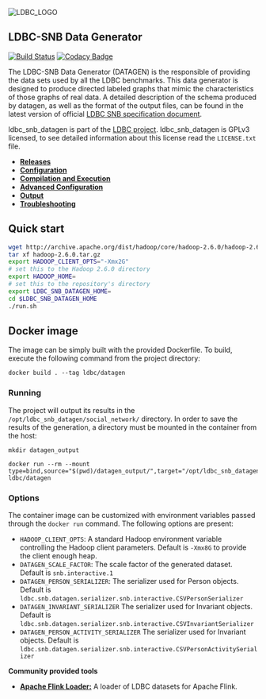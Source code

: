 ![LDBC_LOGO](https://raw.githubusercontent.com/wiki/ldbc/ldbc_snb_datagen/images/ldbc-logo.png)

LDBC-SNB Data Generator
----------------------

[![Build Status](https://travis-ci.org/ldbc/ldbc_snb_datagen.svg?branch=master)](https://travis-ci.org/ldbc/ldbc_snb_datagen)
[![Codacy Badge](https://api.codacy.com/project/badge/Grade/5b0c677c9c4c4de3b6af15f118c9212c)](https://www.codacy.com/app/ArnauPrat/ldbc_snb_datagen?utm_source=github.com&amp;utm_medium=referral&amp;utm_content=ldbc/ldbc_snb_datagen&amp;utm_campaign=Badge_Grade)

The LDBC-SNB Data Generator (DATAGEN) is the responsible of providing the data sets used by all the LDBC benchmarks. This data generator is designed to produce directed labeled graphs that mimic the characteristics of those graphs of real data. A detailed description of the schema produced by datagen, as well as the format of the output files, can be found in the latest version of official [LDBC SNB specification document](https://github.com/ldbc/ldbc_snb_docs).


ldbc_snb_datagen is part of the [LDBC project](http://www.ldbc.eu/).
ldbc_snb_datagen is GPLv3 licensed, to see detailed information about this license read the `LICENSE.txt` file.

* **[Releases](https://github.com/ldbc/ldbc_snb_datagen/releases)**
* **[Configuration](https://github.com/ldbc/ldbc_snb_datagen/wiki/Configuration)**
* **[Compilation and Execution](https://github.com/ldbc/ldbc_snb_datagen/wiki/Compilation_Execution)**
* **[Advanced Configuration](https://github.com/ldbc/ldbc_snb_datagen/wiki/Advanced_Configuration)**
* **[Output](https://github.com/ldbc/ldbc_snb_datagen/wiki/Data-Output)**
* **[Troubleshooting](https://github.com/ldbc/ldbc_snb_datagen/wiki/Troubleshooting)**

## Quick start

```bash
wget http://archive.apache.org/dist/hadoop/core/hadoop-2.6.0/hadoop-2.6.0.tar.gz
tar xf hadoop-2.6.0.tar.gz
export HADOOP_CLIENT_OPTS="-Xmx2G"
# set this to the Hadoop 2.6.0 directory
export HADOOP_HOME=
# set this to the repository's directory
export LDBC_SNB_DATAGEN_HOME=
cd $LDBC_SNB_DATAGEN_HOME
./run.sh
```

## Docker image

The image can be simply built with the provided Dockerfile.
To build, execute the following command from the project directory:
```
docker build . --tag ldbc/datagen
```

### Running

The project will output its results in the `/opt/ldbc_snb_datagen/social_network/` directory. In order to save the results of the generation, a directory must be mounted in the container from the host:

```
mkdir datagen_output

docker run --rm --mount type=bind,source="$(pwd)/datagen_output/",target="/opt/ldbc_snb_datagen/social_network/" ldbc/datagen
```

### Options

The container image can be customized with environment variables passed through the `docker run` command. The following options are present:
  * `HADOOP_CLIENT_OPTS`: A standard Hadoop environment variable controlling the Hadoop client parameters. Default is `-Xmx8G` to provide the client enough heap.
  * `DATAGEN_SCALE_FACTOR`: The scale factor of the generated dataset. Default is `snb.interactive.1`
  * `DATAGEN_PERSON_SERIALIZER`: The serializer used for Person objects. Default is `ldbc.snb.datagen.serializer.snb.interactive.CSVPersonSerializer`
  * `DATAGEN_INVARIANT_SERIALIZER` The serializer used for Invariant objects. Default is `ldbc.snb.datagen.serializer.snb.interactive.CSVInvariantSerializer`
  * `DATAGEN_PERSON_ACTIVITY_SERIALIZER` The serializer used for Invariant objects. Default is `ldbc.snb.datagen.serializer.snb.interactive.CSVPersonActivitySerializer`

<!-- **Datasets** -->

<!-- Publicly available datasets can be found at the LDBC-SNB Amazon Bucket. These datasets are the official SNB datasets and were  generated using version 0.2.6. They are available in the three official supported serializers: CSV, CSVMergeForeign and TTL. The bucket is configured in "Requester Pays" mode, thus in order to access them you need a properly set up AWS client.
* http://ldbc-snb.s3.amazonaws.com/ -->

**Community provided tools**


* **[Apache Flink Loader:](https://github.com/s1ck/ldbc-flink-import)** A loader of LDBC datasets for Apache Flink.
